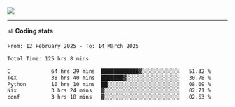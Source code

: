 <picture>
  <source
  srcset="https://github-readme-stats.vercel.app/api?username=sant0s12&show_icons=true&theme=dark"
  media="(prefers-color-scheme: dark)"
  />
  <source
  srcset="https://github-readme-stats.vercel.app/api?username=sant0s12&show_icons=true"
  media="(prefers-color-scheme: light)"
  />
  <img src="https://github-readme-stats.vercel.app/api?username=sant0s12&show_icons=true" />
</picture>

---

📊 **Coding stats**

<!--START_SECTION:waka-->

```txt
From: 12 February 2025 - To: 14 March 2025

Total Time: 125 hrs 8 mins

C             64 hrs 29 mins  ████████████▓░░░░░░░░░░░░   51.32 %
TeX           38 hrs 40 mins  ███████▓░░░░░░░░░░░░░░░░░   30.78 %
Python        10 hrs 10 mins  ██░░░░░░░░░░░░░░░░░░░░░░░   08.09 %
Nix           3 hrs 24 mins   ▓░░░░░░░░░░░░░░░░░░░░░░░░   02.71 %
conf          3 hrs 18 mins   ▓░░░░░░░░░░░░░░░░░░░░░░░░   02.63 %
```

<!--END_SECTION:waka-->
